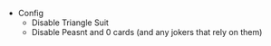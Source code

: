 - Config
    - Disable Triangle Suit
    - Disable Peasnt and 0 cards (and any jokers that rely on them)